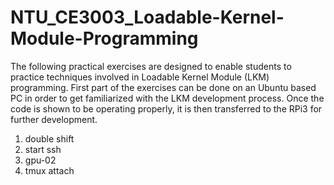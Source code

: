 # NTU_CE3003_Loadable-Kernel-Module-Programming
The following practical exercises are designed to enable students to practice techniques involved in Loadable Kernel 
Module (LKM) programming. First part of the exercises can be done on an Ubuntu based PC in order to get familiarized 
with the LKM development process. Once the code is shown to be operating properly, it is then transferred to the RPi3 
for further development.

1. double shift
2. start ssh
3. gpu-02
4. tmux attach

